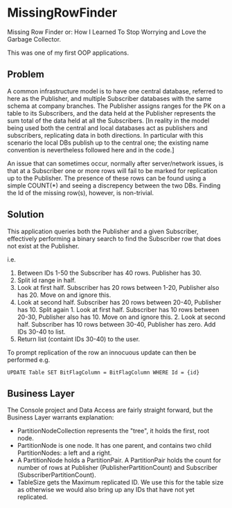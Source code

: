 # MissingRowFinder
Missing Row Finder or: How I Learned To Stop Worrying and Love the Garbage Collector.

This was one of my first OOP applications.

## Problem
A common infrastructure model is to have one central database, referred to here as the Publisher, and multiple Subscriber databases with the same schema at company branches. The Publisher assigns ranges for the PK on a table to its Subscribers, and the data held at the Publisher represents the sum total of the data held at all the Subscribers. 
[In reality in the model being used both the central and local databases act as publishers and subscribers, replicating data in both directions. In particular with this scenario the local DBs publish up to the central one; the existing name convention is nevertheless followed here and in the code.]

An issue that can sometimes occur, normally after server/network issues, is that at a Subscriber one or more rows will fail to be marked for replication up to the Publisher. The presence of these rows can be found using a simple COUNT(*) and seeing a discrepency between the two DBs. Finding the Id of the missing row(s), however, is non-trivial. 

## Solution
This application queries both the Publisher and a given Subscriber, effectively performing a binary search to find the Subscriber row that does not exist at the Publisher.

i.e.

1. Between IDs 1-50 the Subscriber has 40 rows. Publisher has 30.
2. Split id range in half. 
  1. Look at first half. Subscriber has 20 rows between 1-20, Publisher also has 20. Move on and ignore this.
  2. Look at second half. Subscriber has 20 rows between 20-40, Publisher has 10. Split again
    1. Look at first half. Subscriber has 10 rows between 20-30, Publisher also has 10. Move on and ignore this.
    2. Look at second half. Subscriber has 10 rows between 30-40, Publisher has zero. Add IDs 30-40 to list.
3. Return list (containt IDs 30-40) to the user.

To prompt replication of the row an innocuous update can then be performed 
e.g. 
```
UPDATE Table SET BitFlagColumn = BitFlagColumn WHERE Id = {id}
```

## Business Layer
The Console project and Data Access are fairly straight forward, but the Business Layer warrants explanation:

* PartitionNodeCollection represents the "tree", it holds the first, root node.
* PartitionNode is one node. It has one parent, and contains two child PartitionNodes: a left and a right.
* A PartitionNode holds a PartitionPair. A PartitionPair holds the count for number of rows at Publisher (PublisherPartitionCount) and Subscriber (SubscriberPartitionCount).
* TableSize gets the Maximum replicated ID. We use this for the table size as otherwise we would also bring up any IDs that have not yet replicated.
